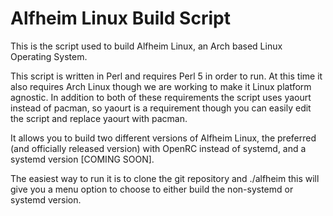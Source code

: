 # Alfheim Linux Build Script
This is the script used to build Alfheim Linux, an Arch based Linux Operating System.

This script is written in Perl and requires Perl 5 in order to run.  At this time it also requires Arch Linux though we are working to make it Linux platform agnostic. In addition to both of these requirements the script uses yaourt instead of pacman, so yaourt is a requirement though you can easily edit the script and replace yaourt with pacman.

It allows you to build two different versions of Alfheim Linux, the preferred (and officially released version) with OpenRC instead of systemd, and a systemd version [COMING SOON].

The easiest way to run it is to clone the git repository and ./alfheim this will give you a menu option to choose to either build the non-systemd or systemd version.
